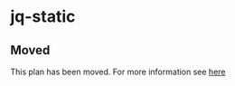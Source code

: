 # jq-static

## Moved

This plan has been moved. For more information see [here](https://github.com/habitat-sh/core-plans#additional-plans)
